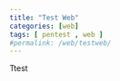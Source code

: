 ```yaml
---
title: "Test Web"
categories: [web]
tags: [ pentest , web ]
#permalink: /web/testweb/
---
```


Ttest
